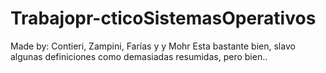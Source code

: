 # Trabajopr-cticoSistemasOperativos
Made by: Contieri, Zampini, Farías y y Mohr
Esta bastante bien, slavo algunas definiciones como demasiadas resumidas, pero bien..
